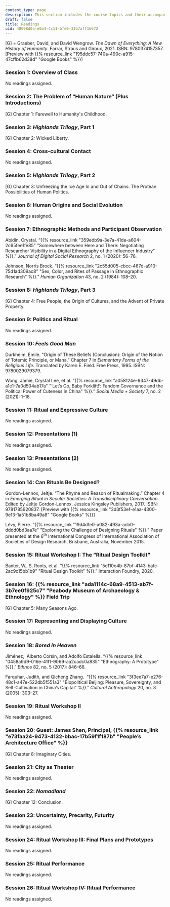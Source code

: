 ```yaml
---
content_type: page
description: This section includes the course topics and their accompanying readings.
draft: false
title: Readings
uid: 48098d0a-e0a4-4c11-bfe0-31b7aff16672
---
```

\[G\] = Graeber, David, and David Wengrow. *The Dawn of Everything: A New History of Humanity*. Farrar, Straus and Giroux, 2021. ISBN: ‎9780374157357. \[Preview with {{% resource_link "195ddc57-740a-490c-a915-47cffb62d38d" "Google Books" %}}\]

### Session 1: Overview of Class

No readings assigned.

### Session 2: The Problem of “Human Nature” (Plus Introductions)

\[G\] Chapter 1: Farewell to Humanity's Childhood. 

### Session 3: *Highlands Trilogy*, Part 1

\[G\] Chapter 2: Wicked Liberty. 

### Session 4: Cross-cultural Contact

No readings assigned.

### Session 5: *Highlands Trilogy*, Part 2

\[G\] Chapter 3: Unfreezing the Ice Age In and Out of Chains: The Protean Possibilities of Human Politics.

### Session 6: Human Origins and Social Evolution

No readings assigned.

### Session 7: Ethnographic Methods and Participant Observation

Abidin, Crystal. “{{% resource_link "359edb9a-3e7a-41de-a604-2c65fee1fe85" "Somewhere between Here and There: Negotiating Researcher Visibility in a Digital Ethnography of the Influencer Industry" %}}.” *Journal of Digital Social Research* 2, no. 1 (2020): 56–76.

Johnson, Norris Brock. “{{% resource_link "2c55d005-cbcc-467d-a910-75d1ad309ac8" "Sex, Color, and Rites of Passage in Ethnographic Research" %}}.” *Human Organization* 43, no. 2 (1984): 108–20.

### Session 8: *Highlands Trilogy*, Part 3

\[G\] Chapter 4: Free People, the Origin of Cultures, and the Advent of Private Property. 

### Session 9: Politics and Ritual

No readings assigned.

### Session 10: *Feels Good Man*

Durkheim, Emile. “Origin of These Beliefs (Conclusion): Origin of the Notion of Totemic Principle, or Mana.” Chapter 7 in *Elementary Forms of the Religious Life*. Translated by Karen E. Field. Free Press, 1995. ISBN: ‎9780029079379. 

Wong, Jamie, Crystal Lee, et al. “{{% resource_link "a058124e-9347-49db-a1e1-7a0d504ab17a" "‘Let’s Go, Baby Forklift!’: Fandom Governance and the Political Power of Cuteness in China" %}}.” *Social Media + Society* 7, no. 2 (2021): 1–18.

### Session 11: Ritual and Expressive Culture

No readings assigned.

### Session 12: Presentations (1)

No readings assigned.

### Session 13: Presentations (2)

No readings assigned.

### Session 14: Can Rituals Be Designed?

Gordon-Lennox, Jeltje. “The Rhyme and Reason of Ritualmaking.” Chapter 4 in *Emerging Ritual in Secular Societies: A Transdisciplinary Conversation*. Edited by Jeltje Gordon-Lennox. Jessica Kingsley Publishers, 2017. ISBN: ‎9781785920837. \[Preview with {{% resource_link "3d3f53ef-e1aa-4300-9e13-1a51b8ba49a8" "Google Books" %}}\]

Lévy, Pierre. “{{% resource_link "19d4dfe0-a082-493a-acb0-dddd0bd3aa7e" "Exploring the Challenge of Designing Rituals" %}}.” Paper presented at the 6<sup>th</sup> International Congress of International Association of Societies of Design Research, Brisbane, Australia, November 2015.

### Session 15: Ritual Workshop I: The “Ritual Design Toolkit”

Baxter, W., S. Roots, et al. “{{% resource_link "5e110c4b-87bf-4143-bafc-2ac9c15bb1b9" "Ritual Design Toolkit" %}}.” Interaction Foundry, 2020.

### Session 16: {{% resource_link "ada1114c-68a9-4513-ab7f-3b7ee0f925c7" "Peabody Museum of Archaeology & Ethnology" %}} Field Trip

\[G\] Chapter 5: Many Seasons Ago.

### Session 17: Representing and Displaying Culture

No readings assigned.

### Session 18: *Bored in Heaven*

Jiménez,  Alberto Corsín, and Adolfo Estalella. “{{% resource_link "0458a9d9-016e-41f1-9069-aa2cadc0a835" "Ethnography: A Prototype" %}}.” *Ethnos* 82, no. 5 (2017): 846–66.

Farquhar, Judith, and Qicheng Zhang.  “{{% resource_link "3f3ee7a7-e276-48c1-a47e-522db5f551a3" "Biopolitical Beijing: Pleasure, Sovereignty, and Self-Cultivation in China’s Capital" %}}.” *Cultural Anthropology* 20, no. 3 (2005): 303–27.

### Session 19: Ritual Workshop II

No readings assigned.

### Session 20: Guest: James Shen, Principal, {{% resource_link "e73faa24-9473-4132-bbac-17b59f1f187b" "People’s Architecture Office" %}}

\[G\] Chapter 8: Imaginary Cities.

### Session 21: City as Theater

No readings assigned.

### Session 22: *Nomadland*

\[G\] Chapter 12: Conclusion.

### Session 23: Uncertainty, Precarity, Futurity

No readings assigned.

### Session 24: Ritual Workshop III: Final Plans and Prototypes

No readings assigned.

### Session 25: Ritual Performance

No readings assigned.

### Session 26: Ritual Workshop IV: Ritual Performance

No readings assigned.